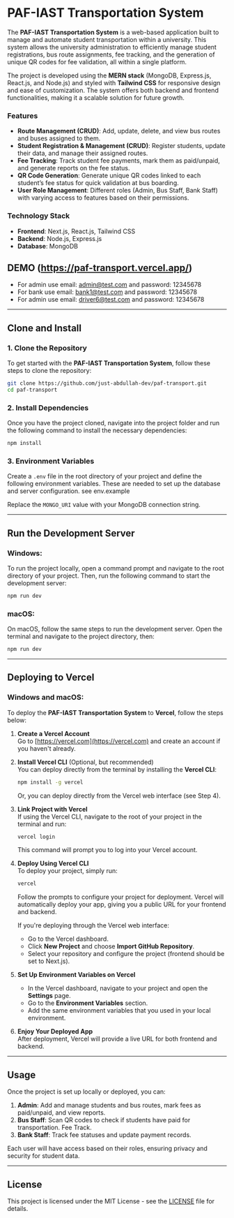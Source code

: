 # PAF-IAST Transportation System

The **PAF-IAST Transportation System** is a web-based application built to manage and automate student transportation within a university. This system allows the university administration to efficiently manage student registrations, bus route assignments, fee tracking, and the generation of unique QR codes for fee validation, all within a single platform.

The project is developed using the **MERN stack** (MongoDB, Express.js, React.js, and Node.js) and styled with **Tailwind CSS** for responsive design and ease of customization. The system offers both backend and frontend functionalities, making it a scalable solution for future growth.

### Features

- **Route Management (CRUD)**: Add, update, delete, and view bus routes and buses assigned to them.
- **Student Registration & Management (CRUD)**: Register students, update their data, and manage their assigned routes.
- **Fee Tracking**: Track student fee payments, mark them as paid/unpaid, and generate reports on the fee status.
- **QR Code Generation**: Generate unique QR codes linked to each student’s fee status for quick validation at bus boarding.
- **User Role Management**: Different roles (Admin, Bus Staff, Bank Staff) with varying access to features based on their permissions.

### Technology Stack

- **Frontend**: Next.js, React.js, Tailwind CSS
- **Backend**: Node.js, Express.js
- **Database**: MongoDB

## DEMO (https://paf-transport.vercel.app/)
 - For admin use email: admin@test.com and password: 12345678
 - For bank use email: bank1@test.com and password: 12345678
 - For admin use email: driver6@test.com and password: 12345678

---

## Clone and Install

### 1. Clone the Repository

To get started with the **PAF-IAST Transportation System**, follow these steps to clone the repository:

```bash
git clone https://github.com/just-abdullah-dev/paf-transport.git
cd paf-transport
```

### 2. Install Dependencies

Once you have the project cloned, navigate into the project folder and run the following command to install the necessary dependencies:

```bash
npm install
```

### 3. Environment Variables

Create a `.env` file in the root directory of your project and define the following environment variables. These are needed to set up the database and server configuration.
see env.example

Replace the `MONGO_URI` value with your MongoDB connection string.

---

## Run the Development Server

### Windows:

To run the project locally, open a command prompt and navigate to the root directory of your project. Then, run the following command to start the development server:

```bash
npm run dev
```


### macOS:

On macOS, follow the same steps to run the development server. Open the terminal and navigate to the project directory, then:

```bash
npm run dev
```

---

## Deploying to Vercel

### Windows and macOS:

To deploy the **PAF-IAST Transportation System** to **Vercel**, follow the steps below:

1. **Create a Vercel Account**  
   Go to [https://vercel.com](https://vercel.com) and create an account if you haven't already.

2. **Install Vercel CLI** (Optional, but recommended)  
   You can deploy directly from the terminal by installing the **Vercel CLI**:

   ```bash
   npm install -g vercel
   ```

   Or, you can deploy directly from the Vercel web interface (see Step 4).

3. **Link Project with Vercel**  
   If using the Vercel CLI, navigate to the root of your project in the terminal and run:

   ```bash
   vercel login
   ```

   This command will prompt you to log into your Vercel account.

4. **Deploy Using Vercel CLI**  
   To deploy your project, simply run:

   ```bash
   vercel
   ```

   Follow the prompts to configure your project for deployment. Vercel will automatically deploy your app, giving you a public URL for your frontend and backend.

   If you're deploying through the Vercel web interface:

   - Go to the Vercel dashboard.
   - Click **New Project** and choose **Import GitHub Repository**.
   - Select your repository and configure the project (frontend should be set to Next.js).

5. **Set Up Environment Variables on Vercel**  
   - In the Vercel dashboard, navigate to your project and open the **Settings** page.
   - Go to the **Environment Variables** section.
   - Add the same environment variables that you used in your local environment.

6. **Enjoy Your Deployed App**  
   After deployment, Vercel will provide a live URL for both frontend and backend. 

---

## Usage

Once the project is set up locally or deployed, you can:

1. **Admin**: Add and manage students and bus routes, mark fees as paid/unpaid, and view reports.
2. **Bus Staff**: Scan QR codes to check if students have paid for transportation. Fee Track.
3. **Bank Staff**: Track fee statuses and update payment records.

Each user will have access based on their roles, ensuring privacy and security for student data.

---

## License

This project is licensed under the MIT License - see the [LICENSE](LICENSE) file for details.
```
